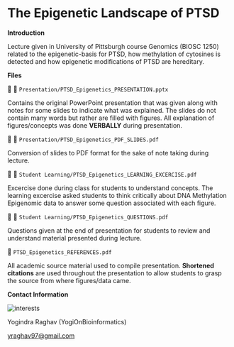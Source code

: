 # The Epigenetic Landscape of PTSD

**Introduction** 

Lecture given in University of Pittsburgh course Genomics (BIOSC 1250) related to the epigenetic-basis for PTSD, how methylation of cytosines is detected and how epigenetic modifications of PTSD are hereditary.

**Files**


:open_file_folder: :page_facing_up: `Presentation/PTSD_Epigenetics_PRESENTATION.pptx` 

Contains the original PowerPoint presentation that was given along with notes for some slides to indicate what was explained. The slides do not contain many words but rather are filled with figures. All explanation of figures/concepts was done **VERBALLY** during presentation. 


:open_file_folder: :page_facing_up: `Presentation/PTSD_Epigenetics_PDF_SLIDES.pdf`

Conversion of slides to PDF format for the sake of note taking during lecture. 


:open_file_folder: :page_facing_up: `Student Learning/PTSD_Epigenetics_LEARNING_EXCERCISE.pdf` 

Excercise done during class for students to understand concepts. The learning excercise asked students to think critically about DNA Methylation Epigenomic data to answer some question associated with each figure. 


:open_file_folder: :page_facing_up: `Student Learning/PTSD_Epigenetics_QUESTIONS.pdf` 

Questions given at the end of presentation for students to review and understand material presented during lecture. 

:scroll: `PTSD_Epigenetics_REFERENCES.pdf` 

All academic source material used to compile presentation. **Shortened citations** are used throughout the presentation to allow students to grasp the source from where figures/data came. 



**Contact Information** 

![interests](https://avatars1.githubusercontent.com/u/38919947?s=400&u=49ab1365a14fac78a91e425efd583f7a2bcb3e25&v=4)

Yogindra Raghav (YogiOnBioinformatics) 

yraghav97@gmail.com
